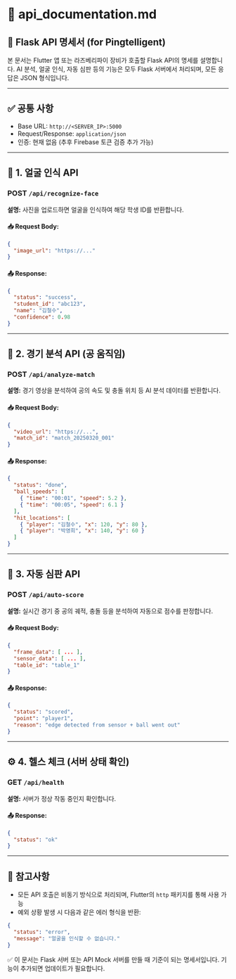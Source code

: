 # 🔌 api_documentation.md

## 🧭 Flask API 명세서 (for Pingtelligent)
본 문서는 Flutter 앱 또는 라즈베리파이 장비가 호출할 Flask API의 명세를 설명합니다. AI 분석, 얼굴 인식, 자동 심판 등의 기능은 모두 Flask 서버에서 처리되며, 모든 응답은 JSON 형식입니다.

---

## ✅ 공통 사항
- Base URL: `http://<SERVER_IP>:5000`
- Request/Response: `application/json`
- 인증: 현재 없음 (추후 Firebase 토큰 검증 추가 가능)

---

## 🧠 1. 얼굴 인식 API
### POST `/api/recognize-face`
**설명:** 사진을 업로드하면 얼굴을 인식하여 해당 학생 ID를 반환합니다.

#### 📥 Request Body:
```json
{
  "image_url": "https://..."
}
```

#### 📤 Response:
```json
{
  "status": "success",
  "student_id": "abc123",
  "name": "김철수",
  "confidence": 0.98
}
```

---

## 🏓 2. 경기 분석 API (공 움직임)
### POST `/api/analyze-match`
**설명:** 경기 영상을 분석하여 공의 속도 및 충돌 위치 등 AI 분석 데이터를 반환합니다.

#### 📥 Request Body:
```json
{
  "video_url": "https://...",
  "match_id": "match_20250320_001"
}
```

#### 📤 Response:
```json
{
  "status": "done",
  "ball_speeds": [
    { "time": "00:01", "speed": 5.2 },
    { "time": "00:05", "speed": 6.1 }
  ],
  "hit_locations": [
    { "player": "김철수", "x": 120, "y": 80 },
    { "player": "박영희", "x": 140, "y": 60 }
  ]
}
```

---

## 🎯 3. 자동 심판 API
### POST `/api/auto-score`
**설명:** 실시간 경기 중 공의 궤적, 충돌 등을 분석하여 자동으로 점수를 판정합니다.

#### 📥 Request Body:
```json
{
  "frame_data": [ ... ],
  "sensor_data": [ ... ],
  "table_id": "table_1"
}
```

#### 📤 Response:
```json
{
  "status": "scored",
  "point": "player1",
  "reason": "edge detected from sensor + ball went out"
}
```

---

## ⚙️ 4. 헬스 체크 (서버 상태 확인)
### GET `/api/health`
**설명:** 서버가 정상 작동 중인지 확인합니다.

#### 📤 Response:
```json
{
  "status": "ok"
}
```

---

## 📌 참고사항
- 모든 API 호출은 비동기 방식으로 처리되며, Flutter의 `http` 패키지를 통해 사용 가능
- 예외 상황 발생 시 다음과 같은 에러 형식을 반환:
```json
{
  "status": "error",
  "message": "얼굴을 인식할 수 없습니다."
}
```

✅ 이 문서는 Flask 서버 또는 API Mock 서버를 만들 때 기준이 되는 명세서입니다. 기능이 추가되면 업데이트가 필요합니다.

